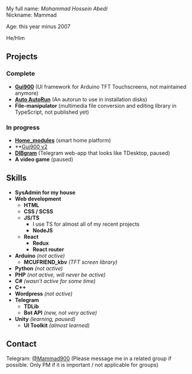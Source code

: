 My full name: _Mohammad Hossein Abedi_  
Nickname: Mammad

Age: this year minus 2007

He/Him

## Projects

### Complete
- **[Gui900](https://github.com/Mammad900/Gui900)** (UI framework for Arduino TFT Touchscreens, not maintained anymore)
- **[Auto AutoRun](https://github.com/Mammad900/Auto-AutoRun)** (An autorun to use in installation disks)
- **File-manipulator** (multimedia file conversion and editing library in TypeScript, not published yet)

### In progress
- **[Home_modules](https://github.com/Home-modules)** (smart home platform)
- **[Gui900 v2](https://github.com/Mammad900/Gui900-v2)
- **[DIBgram](https://github.com/dibgram)** (Telegram web-app that looks like TDesktop, paused)
- **A video game** (paused)

## Skills

- **SysAdmin for my house**
- **Web development**
  - **HTML**
  - **CSS / SCSS**
  - **JS/TS**
    - I use TS for almost all of my recent projects
    - **NodeJS**
  - **React**
    - **Redux**
    - **React router**
- **Arduino** _(not active)_
  - **MCUFRIEND_kbv** _(TFT screen library)_
- **Python** _(not active)_
- **PHP** _(not active, will never be active)_
- **C#** _(wasn't active for some time)_
- **C++** 
- **Wordpress** _(not active)_
- **Telegram**
  - **TDLib**
  - **Bot API** _(new, not very active)_
- **Unity** _(learning, paused)_
  - **UI Toolkit** _(almost learned)_
  
## Contact

Telegram: [@Mammad900](https://t.me/mammad900) (Please message me in a related group if possible. Only PM if it is important / not applicable for groups)

<!--
**Mammad900/mammad900** is a ✨ _special_ ✨ repository because its `README.md` (this file) appears on your GitHub profile.

Here are some ideas to get you started:

- 🔭 I’m currently working on ...
- 🌱 I’m currently learning ...
- 👯 I’m looking to collaborate on ...
- 🤔 I’m looking for help with ...
- 💬 Ask me about ...
- 📫 How to reach me: ...
- 😄 Pronouns: ...
- ⚡ Fun fact: ...
-->
